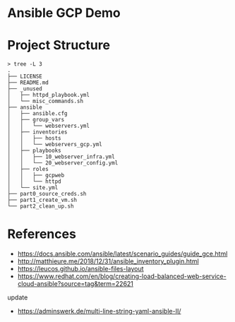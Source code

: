 # Ansible GCP Demo

# Project Structure

```text
> tree -L 3
.
├── LICENSE
├── README.md
├── _unused
│   ├── httpd_playbook.yml
│   └── misc_commands.sh
├── ansible
│   ├── ansible.cfg
│   ├── group_vars
│   │   └── webservers.yml
│   ├── inventories
│   │   ├── hosts
│   │   └── webservers_gcp.yml
│   ├── playbooks
│   │   ├── 10_webserver_infra.yml
│   │   └── 20_webserver_config.yml
│   ├── roles
│   │   ├── gcpweb
│   │   └── httpd
│   └── site.yml
├── part0_source_creds.sh
├── part1_create_vm.sh
└── part2_clean_up.sh
```
# References
- <https://docs.ansible.com/ansible/latest/scenario_guides/guide_gce.html>
- <http://matthieure.me/2018/12/31/ansible_inventory_plugin.html>
- <https://leucos.github.io/ansible-files-layout>
- <https://www.redhat.com/en/blog/creating-load-balanced-web-service-cloud-ansible?source=tag&term=22621>

update
- <https://adminswerk.de/multi-line-string-yaml-ansible-II/>
